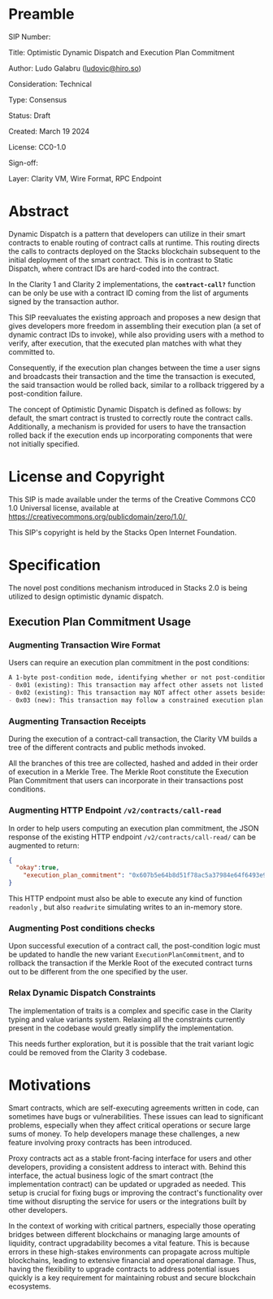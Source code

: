 # Preamble

SIP Number: 

Title: Optimistic Dynamic Dispatch and Execution Plan Commitment

Author: Ludo Galabru ([ludovic@hiro.so](mailto:ludovic@hiro.so))

Consideration: Technical

Type: Consensus

Status: Draft

Created: March 19 2024

License: CC0-1.0

Sign-off: 

Layer: Clarity VM, Wire Format, RPC Endpoint

# Abstract

Dynamic Dispatch is a pattern that developers can utilize in their smart contracts to enable routing of contract calls at runtime. This routing directs the calls to contracts deployed on the Stacks blockchain subsequent to the initial deployment of the smart contract. This is in contrast to Static Dispatch, where contract IDs are hard-coded into the contract.

In the Clarity 1 and Clarity 2 implementations, the **`contract-call?`** function can be only be use with a contract ID coming from the list of arguments signed by the transaction author.

This SIP reevaluates the existing approach and proposes a new design that gives developers more freedom in assembling their execution plan (a set of dynamic contract IDs to invoke), while also providing users with a method to verify, after execution, that the executed plan matches with what they committed to.

Consequently, if the execution plan changes between the time a user signs and broadcasts their transaction and the time the transaction is executed, the said transaction would be rolled back, similar to a rollback triggered by a post-condition failure.

The concept of Optimistic Dynamic Dispatch is defined as follows: by default, the smart contract is trusted to correctly route the contract calls. Additionally, a mechanism is provided for users to have the transaction rolled back if the execution ends up incorporating components that were not initially specified.

# **License and Copyright**

This SIP is made available under the terms of the Creative Commons CC0 1.0 Universal license, available at https://creativecommons.org/publicdomain/zero/1.0/ 

This SIP's copyright is held by the Stacks Open Internet Foundation.

# **Specification**

The novel post conditions mechanism introduced in Stacks 2.0 is being utilized to design optimistic dynamic dispatch. 

## Execution Plan Commitment Usage

### Augmenting Transaction Wire Format

Users can require an execution plan commitment in the post conditions:

```markdown
A 1-byte post-condition mode, identifying whether or not post-conditions must fully cover all transferred assets. It can take the following values:
- 0x01 (existing): This transaction may affect other assets not listed in the post-conditions.
- 0x02 (existing): This transaction may NOT affect other assets besides those listed in the post-conditions.
- 0x03 (new): This transaction may follow a constrained execution plan.
```

### Augmenting Transaction Receipts

During the execution of a contract-call transaction, the Clarity VM builds a tree of the different contracts and public methods invoked.

All the branches of this tree are collected, hashed and added in their order of execution in a Merkle Tree. The Merkle Root constitute the Execution Plan Commitment that users can incorporate in their transactions post conditions.

### Augmenting HTTP Endpoint `/v2/contracts/call-read`

In order to help users computing an execution plan commitment, the JSON response of the existing HTTP endpoint `/v2/contracts/call-read/` can be augmented to return:

```json
{
  "okay":true,
	"execution_plan_commitment": "0x607b5e64b8d51f78ac5a37984e64f6493e9a7f90b605fa068be86ff035f48141"
}
```

This HTTP endpoint must also be able to execute any kind of function `readonly` , but also `readwrite` simulating writes to an in-memory store.

### Augmenting Post conditions checks

Upon successful execution of a contract call, the post-condition logic must be updated to handle the new variant `ExecutionPlanCommitment`, and to rollback the transaction if the Merkle Root of the executed contract turns out to be different from the one specified by the user.

### Relax Dynamic Dispatch Constraints

The implementation of traits is a complex and specific case in the Clarity typing and value variants system. Relaxing all the constraints currently present in the codebase would greatly simplify the implementation.

This needs further exploration, but it is possible that the trait variant logic could be removed from the Clarity 3 codebase.

# Motivations

Smart contracts, which are self-executing agreements written in code, can sometimes have bugs or vulnerabilities. These issues can lead to significant problems, especially when they affect critical operations or secure large sums of money. To help developers manage these challenges, a new feature involving proxy contracts has been introduced.

Proxy contracts act as a stable front-facing interface for users and other developers, providing a consistent address to interact with. Behind this interface, the actual business logic of the smart contract (the implementation contract) can be updated or upgraded as needed. This setup is crucial for fixing bugs or improving the contract's functionality over time without disrupting the service for users or the integrations built by other developers.

In the context of working with critical partners, especially those operating bridges between different blockchains or managing large amounts of liquidity, contract upgradability becomes a vital feature. This is because errors in these high-stakes environments can propagate across multiple blockchains, leading to extensive financial and operational damage. Thus, having the flexibility to upgrade contracts to address potential issues quickly is a key requirement for maintaining robust and secure blockchain ecosystems.